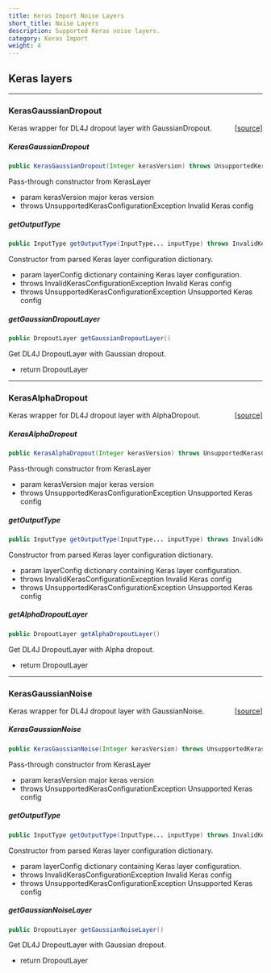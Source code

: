 ```yaml
---
title: Keras Import Noise Layers
short_title: Noise Layers
description: Supported Keras noise layers.
category: Keras Import
weight: 4
---
```


## Keras layers


---

### KerasGaussianDropout
<span style="float:right;"> [[source]](https://github.com/deeplearning4j/deeplearning4j/tree/master/deeplearning4j/deeplearning4j-modelimport/src/main/java/org/deeplearning4j/nn/modelimport/keras/layers/noise/KerasGaussianDropout.java) </span>

Keras wrapper for DL4J dropout layer with GaussianDropout.


##### KerasGaussianDropout 
```java
public KerasGaussianDropout(Integer kerasVersion) throws UnsupportedKerasConfigurationException 
```


Pass-through constructor from KerasLayer

- param kerasVersion major keras version
- throws UnsupportedKerasConfigurationException Invalid Keras config


##### getOutputType 
```java
public InputType getOutputType(InputType... inputType) throws InvalidKerasConfigurationException 
```


Constructor from parsed Keras layer configuration dictionary.

- param layerConfig dictionary containing Keras layer configuration.
- throws InvalidKerasConfigurationException     Invalid Keras config
- throws UnsupportedKerasConfigurationException Unsupported Keras config

##### getGaussianDropoutLayer 
```java
public DropoutLayer getGaussianDropoutLayer() 
```


Get DL4J DropoutLayer with Gaussian dropout.

- return DropoutLayer





---

### KerasAlphaDropout
<span style="float:right;"> [[source]](https://github.com/deeplearning4j/deeplearning4j/tree/master/deeplearning4j/deeplearning4j-modelimport/src/main/java/org/deeplearning4j/nn/modelimport/keras/layers/noise/KerasAlphaDropout.java) </span>

Keras wrapper for DL4J dropout layer with AlphaDropout.


##### KerasAlphaDropout 
```java
public KerasAlphaDropout(Integer kerasVersion) throws UnsupportedKerasConfigurationException 
```


Pass-through constructor from KerasLayer

- param kerasVersion major keras version
- throws UnsupportedKerasConfigurationException Unsupported Keras config


##### getOutputType 
```java
public InputType getOutputType(InputType... inputType) throws InvalidKerasConfigurationException 
```


Constructor from parsed Keras layer configuration dictionary.

- param layerConfig dictionary containing Keras layer configuration.
- throws InvalidKerasConfigurationException     Invalid Keras config
- throws UnsupportedKerasConfigurationException Unsupported Keras config

##### getAlphaDropoutLayer 
```java
public DropoutLayer getAlphaDropoutLayer() 
```


Get DL4J DropoutLayer with Alpha dropout.

- return DropoutLayer





---

### KerasGaussianNoise
<span style="float:right;"> [[source]](https://github.com/deeplearning4j/deeplearning4j/tree/master/deeplearning4j/deeplearning4j-modelimport/src/main/java/org/deeplearning4j/nn/modelimport/keras/layers/noise/KerasGaussianNoise.java) </span>

Keras wrapper for DL4J dropout layer with GaussianNoise.


##### KerasGaussianNoise 
```java
public KerasGaussianNoise(Integer kerasVersion) throws UnsupportedKerasConfigurationException 
```


Pass-through constructor from KerasLayer

- param kerasVersion major keras version
- throws UnsupportedKerasConfigurationException Unsupported Keras config


##### getOutputType 
```java
public InputType getOutputType(InputType... inputType) throws InvalidKerasConfigurationException 
```


Constructor from parsed Keras layer configuration dictionary.

- param layerConfig dictionary containing Keras layer configuration.
- throws InvalidKerasConfigurationException     Invalid Keras config
- throws UnsupportedKerasConfigurationException Unsupported Keras config

##### getGaussianNoiseLayer 
```java
public DropoutLayer getGaussianNoiseLayer() 
```


Get DL4J DropoutLayer with Gaussian dropout.

- return DropoutLayer

